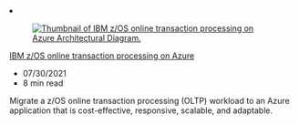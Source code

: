 <!-- This file is automatically generated by build/architectures/build_index.py. Any updates will be lost. -->

<!-- markdownlint-disable MD033 -->

<li class="grid-item item-column" data-categories="migration">
<article class="card">
    <div class="card-header has-margin-bottom-none" aria-hidden="true">
        <figure class="image diagram has-height-175 has-overflow-hidden level">
            <a href="/azure/architecture/example-scenario/mainframe/ibm-zos-online-transaction-processing-azure"><img src="/azure/architecture/browse/thumbs/ibm-zos-online-transaction-processing-azure.png" class="diagram" alt="Thumbnail of IBM z/OS online transaction processing on Azure Architectural Diagram." data-linktype="relative-path"></a>
        </figure>
    </div>
    <div class="card-content">
        <a class="card-content-title has-margin-top-none" href="/azure/architecture/example-scenario/mainframe/ibm-zos-online-transaction-processing-azure">
            <p>IBM z/OS online transaction processing on Azure</p>
        </a>
        <ul class="card-content-metadata">
            <li>07/30/2021</li>
            <li>8 min read</li>
        </ul>
        <p class="card-content-description">Migrate a z/OS online transaction processing (OLTP) workload to an Azure application that is cost-effective, responsive, scalable, and adaptable.</p>
        <div class="bottom-to-top-fade is-hidden-mobile"></div>
    </div>
</article>
</li>
